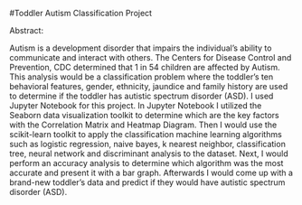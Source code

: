 #Toddler Autism Classification Project

Abstract:

Autism is a development disorder that impairs the individual’s ability to communicate and interact with others. The Centers for Disease Control and Prevention, CDC determined that 1 in 54 children are affected by Autism. This analysis would be a classification problem where the toddler’s ten behavioral features, gender, ethnicity, jaundice and family history are used to determine if the toddler has autistic spectrum disorder (ASD). I used Jupyter Notebook for this project. In Jupyter Notebook I utilized the Seaborn data visualization toolkit to determine which are the key factors with the Correlation Matrix and Heatmap Diagram. Then I would use the scikit-learn toolkit to apply the classification machine learning algorithms such as logistic regression, naive bayes, k nearest neighbor, classification tree, neural network and discriminant analysis to the dataset. Next, I would perform an accuracy analysis to determine which algorithm was the most accurate and present it with a bar graph. Afterwards I would come up with a brand-new toddler’s data and predict if they would have autistic spectrum disorder (ASD).
